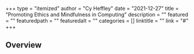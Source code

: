 +++
type = "itemized"
author = "Cy Heffley"
date = "2021-12-27"
title = "Promoting Ethics and Mindfulness in Computing"
description = ""
featured = ""
featuredpath = ""
featuredalt = ""
categories = []
linktitle = ""
link = "#"
+++

## Overview